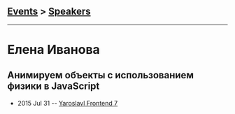 ## [Events](../README.md) > [Speakers](../speakers.md)
---

# Елена Иванова

## Анимируем объекты с использованием физики в JavaScript
- 2015 Jul 31 -- [Yaroslavl Frontend 7](https://youtu.be/UH3tKb7B5xA)    
